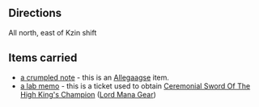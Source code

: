 ## Directions

All north, east of Kzin shift

## Items carried

-   [a crumpled note](Crumpled_Note "wikilink") - this is an
    [Allegaagse](Allegaagse "wikilink") item.
-   [a lab memo](Lab_Memo_From_Jungle "wikilink") - this is a ticket
    used to obtain [Ceremonial Sword Of The High King's
    Champion](Ceremonial_Sword_Of_The_High_King's_Champion "wikilink")
    ([Lord Mana Gear](:Category:_Lord_Mana_Gear "wikilink"))
